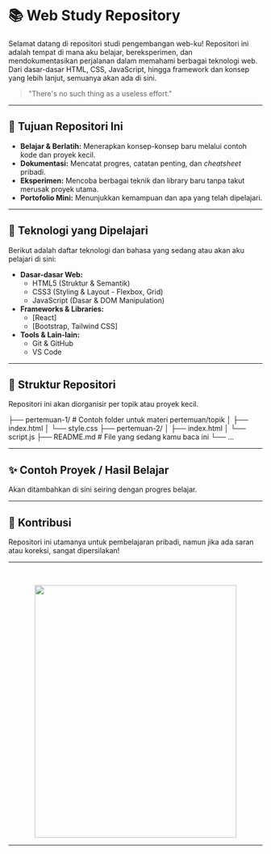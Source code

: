 # 📚 Web Study Repository

Selamat datang di repositori studi pengembangan web-ku! Repositori ini adalah tempat di mana aku belajar, bereksperimen, dan mendokumentasikan perjalanan dalam memahami berbagai teknologi web. Dari dasar-dasar HTML, CSS, JavaScript, hingga framework dan konsep yang lebih lanjut, semuanya akan ada di sini.

> "There's no such thing as a useless effort."

---

## 🎯 Tujuan Repositori Ini

* **Belajar & Berlatih:** Menerapkan konsep-konsep baru melalui contoh kode dan proyek kecil.
* **Dokumentasi:** Mencatat progres, catatan penting, dan *cheatsheet* pribadi.
* **Eksperimen:** Mencoba berbagai teknik dan library baru tanpa takut merusak proyek utama.
* **Portofolio Mini:** Menunjukkan kemampuan dan apa yang telah dipelajari.

---

## 🚀 Teknologi yang Dipelajari

Berikut adalah daftar teknologi dan bahasa yang sedang atau akan aku pelajari di sini:

* **Dasar-dasar Web:**
    * HTML5 (Struktur & Semantik)
    * CSS3 (Styling & Layout - Flexbox, Grid)
    * JavaScript (Dasar & DOM Manipulation)
* **Frameworks & Libraries:**
    * [React]
    * [Bootstrap, Tailwind CSS]
* **Tools & Lain-lain:**
    * Git & GitHub
    * VS Code
    

---

## 📁 Struktur Repositori

Repositori ini akan diorganisir per topik atau proyek kecil.


├── pertemuan-1/              # Contoh folder untuk materi pertemuan/topik
│   ├── index.html
│   └── style.css
├── pertemuan-2/
│   ├── index.html
│   └── script.js
├── README.md                # File yang sedang kamu baca ini
└── ...


---

## ✨ Contoh Proyek / Hasil Belajar

Akan ditambahkan di sini seiring dengan progres belajar.

---

## 🤝 Kontribusi

Repositori ini utamanya untuk pembelajaran pribadi, namun jika ada saran atau koreksi, sangat dipersilakan!

---

<br>

<p align="center">
  <img src="https://imgur.com/a/2jFYBtm" width="400" height="500"/>
</p>


---
